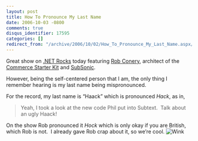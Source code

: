 ```yaml
---
layout: post
title: How To Pronounce My Last Name
date: 2006-10-03 -0800
comments: true
disqus_identifier: 17595
categories: []
redirect_from: "/archive/2006/10/02/How_To_Pronounce_My_Last_Name.aspx/"
---
```


Great show on [.NET
Rocks](http://dotnetrocks.com/ "Rob Conery on DotNetRocks") today
featuring [Rob
Conery](http://www.wekeroad.com/blogs/ "Rob Conery Ramblings"),
architect of the [Commerce Starter
Kit](http://www.commercestarterkit.org/ "CSK 2.0") and
[SubSonic](http://codeplex.com/Wiki/View.aspx?ProjectName=actionpack "The Zero Code DAL").

However, being the self-centered person that I am, the only thing I
remember hearing is my last name being mispronounced.

For the record, my last name is “Haack” which is pronounced *Hack*, as
in,

> Yeah, I took a look at the new code Phil put into Subtext.  Talk about
> an ugly Haack!

On the show Rob pronounced it *Hock* which is only okay if you are
British, which Rob is not.  I already gave Rob crap about it, so we’re
cool. ![Wink](http://haacked.com/Images/emotions/smiley-wink.gif)

